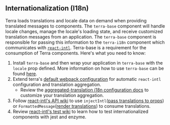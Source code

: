 ## Internationalization (I18n)
Terra loads translations and locale data on demand when providing translated messages to components. The `terra-base` component will handle locale changes, manage the locale's loading state, and receive customized translation messages from an application. The `terra-base` component is responsible for passing this information to the `terra-i18n` component which communicates with [`react-intl`](https://github.com/yahoo/react-intl). Terra-base is a requirement for the consumption of Terra components. Here's what you need to know:

1. Install `terra-base` and then wrap your application in `terra-base` with the `locale` prop defined. More information on how to use `terra-base` can be found [here](https://engineering.cerner.com/terra-ui/#/components/terra-base/base/base).
2. Extend terra's [default webpack configuration](https://engineering.cerner.com/terra-ui/#/getting-started/terra-ui/webpack) for automatic `react-intl` configuration and translation aggregation.
    - Review the [aggregated-translation i18n configuration docs](https://github.com/cerner/terra-toolkit/blob/master/docs/AggregateTranslations.md#terrai18nconfig-example) to customize your translation aggregation.
3. Follow [react-intl's API wiki](https://github.com/yahoo/react-intl/wiki/API) to use `injectIntl`([pass translations to props](https://github.com/cerner/terra-core/wiki/terra-i18n-Guide#pass-translated-message-as-props)) or `FormattedMessage`([render translations](https://github.com/cerner/terra-core/wiki/terra-i18n-Guide#display-transalated-message-without-default-message-fallback)) to consume translations.
4. Review [react-intl's test wiki](https://github.com/yahoo/react-intl/wiki/Testing-with-React-Intl) to learn how to test internationalized components with jest and enzyme. 
